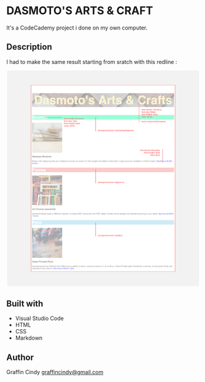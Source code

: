 # DASMOTO'S ARTS & CRAFT

It's a CodeCademy project i done on my own computer. 

## Description

I had to make the same result starting from sratch with this redline :

<div align="center">
  <kbd>
    <img src="Images/dasmotos-arts_redline.jpg" width="500"/>
  </kbd>
</div>

## Built with 

* Visual Studio Code
* HTML
* CSS
* Markdown

## Author

Graffin Cindy
graffincindy@gmail.com